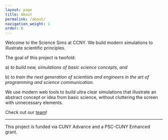```yaml
---
layout: page
title: About
permalink: /about/
navigation_weight: 1
order: 6
---
```


Welcome to the Science Sims at CCNY. We build modern simulations to illustrate scientific principles.

The goal of this project is twofold:

  a) _to build new, simulations of basic science concepts, and_

  b) _to train the next generation of scientists and engineers in the art of programming and science communication._

We use modern web tools to build ultra clear simulations that illustrate an abstract concept or idea from basic science, without cluttering the screen with unnecessary elements.

Check out our [team](/people/)!

-----

This project is funded via CUNY Advance and a PSC-CUNY Enhanced grant.
